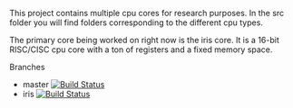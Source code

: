 This project contains multiple cpu cores for research purposes.
In the src folder you will find folders corresponding to the different cpu 
types. 

The primary core being worked on right now is the iris core. It is a 16-bit 
RISC/CISC cpu core with a ton of registers and a fixed memory space.

Branches
   - master [![Build Status](https://travis-ci.org/DrItanium/iris.svg?branch=)](https://travis-ci.org/DrItanium/iris)
   - iris [![Build Status](https://travis-ci.org/DrItanium/iris.svg?branch=)](https://travis-ci.org/DrItanium/iris)

